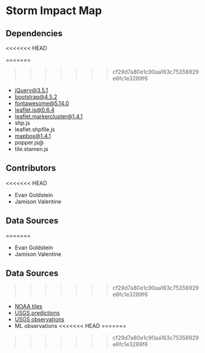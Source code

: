 # Storm Impact Map

## Dependencies
<<<<<<< HEAD

=======
>>>>>>> cf29d7a80e1c90aa163c75358929e6fc1e3289f6
- jQuery@3.5.1
- bootstrap@4.5.2
- fontawesome@5.14.0
- leaflet.js@0.6.4
- leaflet.markercluster@1.4.1
- shp.js
- leaflet.shpfile.js
- mapbox@1.4.1
- popper.js@
- tile.stamen.js

## Contributors
<<<<<<< HEAD

- Evan Goldstein
- Jamison Valentine

## Data Sources

=======
- Evan Goldstein
- Jamison Valentine 

## Data Sources
>>>>>>> cf29d7a80e1c90aa163c75358929e6fc1e3289f6
- [NOAA tiles](https://storms.ngs.noaa.gov/)
- [USGS predictions](https://coastal.er.usgs.gov/data-release/doi-P9Z362BC/)
- [USGS observations](https://coastal.er.usgs.gov/data-release/doi-P9BW6CG6/)
- ML observations
<<<<<<< HEAD
=======

>>>>>>> cf29d7a80e1c90aa163c75358929e6fc1e3289f6
